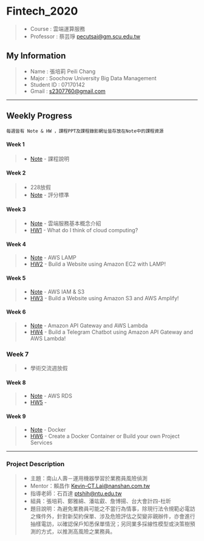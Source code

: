 # Fintech_2020
> * Course : 雲端運算服務
> * Professor : 蔡芸琤 pecutsai@gm.scu.edu.tw

## My Information
> * Name : 張培莉 Peili Chang
> * Major : Soochow University Big Data Management
> * Student ID : 07170142
> * Gmail : s2307760@gmail.com

---

## Weekly Progress
    每週皆有 Note & HW ，課程PPT及課程錄影網址皆存放在Note中的課程資源
#### Week 1
> * [Note](https://github.com/peilichang/FinTech/tree/master/Week1)  - 課程說明


#### Week 2
> * 228放假
> * [Note](https://github.com/peilichang/FinTech/tree/master/Week2)  - 評分標準


#### Week 3
> * [Note](https://github.com/peilichang/FinTech/tree/master/Week3)  - 雲端服務基本概念介紹
> * [HW1](https://github.com/peilichang/FinTech/blob/master/Week3/HW1.md)  - What do I think of cloud computing?


#### Week 4
> * [Note](https://github.com/peilichang/FinTech/tree/master/Week4)  - AWS LAMP
> * [HW2](https://www.youtube.com/watch?v=6kEHmKiX1Bo)  - Build a Website using Amazon EC2 with LAMP!


#### Week 5
> * [Note](https://github.com/peilichang/FinTech/blob/master/Week5/readme.md)  - AWS IAM & S3
> * [HW3](https://www.youtube.com/watch?v=2RwWuBKmLPo)  - Build a Website using Amazon S3 and AWS Amplify!


#### Week 6
> * [Note](https://github.com/peilichang/FinTech/blob/master/Week6/README.md)  - Amazon API Gateway and AWS Lambda
> * [HW4](https://studio.youtube.com/video/4wvYFSO9gtQ/edit)  - Build a Telegram Chatbot using Amazon API Gateway and AWS Lambda!


### Week 7
> * 學術交流週放假


#### Week 8
> * [Note](https://github.com/peilichang/FinTech/blob/master/Week8/README.md)  - AWS RDS
> * [HW5]()  - 


#### Week 9
> * [Note](https://github.com/peilichang/FinTech/blob/master/Week9/README.md)  - Docker
> * [HW6]()  - Create a Docker Container or Build your own Project Services


---

### Project Description
  > * 主題：南山人壽－運用機器學習於業務員風險偵測
  > * Mentor：賴昌作 Kevin-CT.Lai@nanshan.com.tw
  > * 指導老師：石百達 ptshih@ntu.edu.tw
  > * 組員：張培莉、鄭雅綿、潘竑叡、詹博揚、台大會計四-杜昕
  > * 題目說明：為避免業務員可能之不當行為情事，除現行法令規範必電訪之條件外，針對新契約保單、涉及危險評估之契變非親辦件，亦會進行抽樣電訪，以確認保戶知悉保單情況；另同業多採線性模型或決策樹預測的方式，以推測高風險之業務員。

